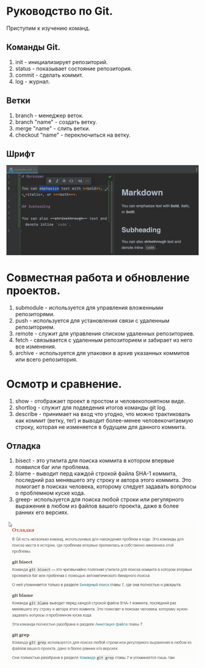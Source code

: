 # Руководство по Git.
Приступим к изучению команд.
## Команды Git.
1. init - инициализирует репозиторий.
2. status - показывает состояние репозитория.
3. commit - сделать коммит.
4. log - журнал.
## Ветки
1. branch - менеджер веток.
2. branch "name" - создать ветку.
3. merge "name" - слить ветки.
4. checkout "name" - переключиться на ветку. 
## Шрифт
![](fonts.png)
# Совместная работа и обновление проектов.
1. submodule - используется для управления вложенными репозиторями.
2. push - используется для установления связи с удаленным репозиторием.
3. remote - служит для управления списком удаленных репозиториев.
1. fetch - связывается с удаленным репозиторием и забирает из него все изменения.
4. archive - используется для упаковки в архив указанных коммитов или всего репозитория.
# Осмотр и сравнение.
1. show - отображает проект в простом и человекопонятном виде.
2. shortlog - служит для подведения итогов команды git log.
3. describe - принимает на вход что угодно, что можно трактиковать как коммит (ветку, тег) и выводит более-менее человекочитаемую строку, которая не изменяется в будущем для данного коммита.
## Отладка
1. bisect - это утилита для поиска коммита в котором впервые появился баг или проблема.
2. blame - выводит перд каждой строкой файла SHA-1 коммита, последний раз менявшего эту строку  и автора этого коммита. Это помогает в поисках человека, которому следует задавать вопрлосы о проблемном куске кода.
3. greep- используется для поиска любой строки или регулярного выражения в любом из файлов вашего проекта, даже в более ранних его версиях.

![](otladka.jpg)
